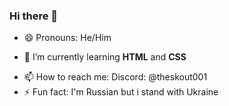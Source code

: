 ### Hi there 👋


<!--**TheSkout/theskout** is a ✨ _special_ ✨ repository because its `README.md` (this file) appears on your GitHub profile.

Here are some ideas to get you started:-->
- 😄 Pronouns: He/Him
<!--- 🔭 I’m currently working on ...-->
- 🌱 I’m currently learning **HTML** and **CSS**
<!--- 👯 I’m looking to collaborate on ...
- 🤔 I’m looking for help with ...
- 💬 Ask me about ...-->
- 📫 How to reach me: Discord: @theskout001
- ⚡ Fun fact: I'm Russian but i stand with Ukraine

